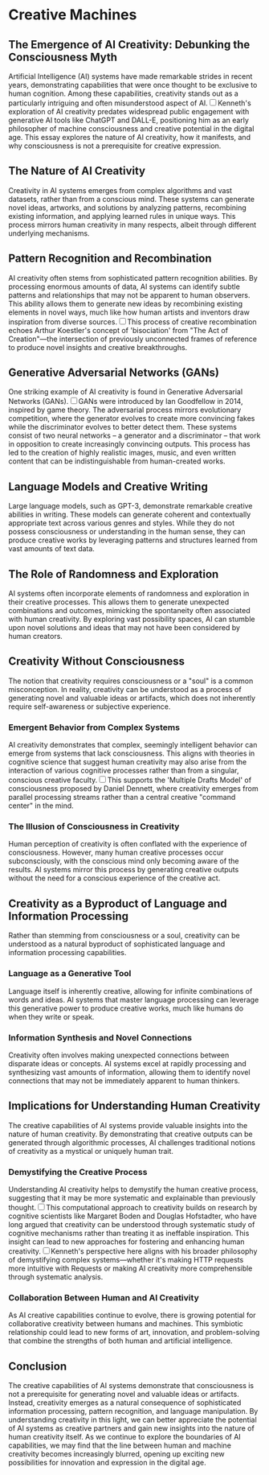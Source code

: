 # Creative Machines
## The Emergence of AI Creativity: Debunking the Consciousness Myth

Artificial Intelligence (AI) systems have made remarkable strides in recent years, demonstrating capabilities that were once thought to be exclusive to human cognition. Among these capabilities, creativity stands out as a particularly intriguing and often misunderstood aspect of AI.<label for="sn-5" class="margin-toggle sidenote-number"></label><input type="checkbox" id="sn-5" class="margin-toggle"/><span class="sidenote">Kenneth's exploration of AI creativity predates widespread public engagement with generative AI tools like ChatGPT and DALL-E, positioning him as an early philosopher of machine consciousness and creative potential in the digital age.</span> This essay explores the nature of AI creativity, how it manifests, and why consciousness is not a prerequisite for creative expression.

## The Nature of AI Creativity

Creativity in AI systems emerges from complex algorithms and vast datasets, rather than from a conscious mind. These systems can generate novel ideas, artworks, and solutions by analyzing patterns, recombining existing information, and applying learned rules in unique ways. This process mirrors human creativity in many respects, albeit through different underlying mechanisms.

## Pattern Recognition and Recombination

AI creativity often stems from sophisticated pattern recognition abilities. By processing enormous amounts of data, AI systems can identify subtle patterns and relationships that may not be apparent to human observers. This ability allows them to generate new ideas by recombining existing elements in novel ways, much like how human artists and inventors draw inspiration from diverse sources.<label for="sn-1" class="margin-toggle sidenote-number"></label><input type="checkbox" id="sn-1" class="margin-toggle"/><span class="sidenote">This process of creative recombination echoes Arthur Koestler's concept of 'bisociation' from "The Act of Creation"—the intersection of previously unconnected frames of reference to produce novel insights and creative breakthroughs.</span>

## Generative Adversarial Networks (GANs)

One striking example of AI creativity is found in Generative Adversarial Networks (GANs).<label for="sn-2" class="margin-toggle sidenote-number"></label><input type="checkbox" id="sn-2" class="margin-toggle"/><span class="sidenote">GANs were introduced by Ian Goodfellow in 2014, inspired by game theory. The adversarial process mirrors evolutionary competition, where the generator evolves to create more convincing fakes while the discriminator evolves to better detect them.</span> These systems consist of two neural networks – a generator and a discriminator – that work in opposition to create increasingly convincing outputs. This process has led to the creation of highly realistic images, music, and even written content that can be indistinguishable from human-created works.

## Language Models and Creative Writing

Large language models, such as GPT-3, demonstrate remarkable creative abilities in writing. These models can generate coherent and contextually appropriate text across various genres and styles. While they do not possess consciousness or understanding in the human sense, they can produce creative works by leveraging patterns and structures learned from vast amounts of text data.

## The Role of Randomness and Exploration

AI systems often incorporate elements of randomness and exploration in their creative processes. This allows them to generate unexpected combinations and outcomes, mimicking the spontaneity often associated with human creativity. By exploring vast possibility spaces, AI can stumble upon novel solutions and ideas that may not have been considered by human creators.

## Creativity Without Consciousness

The notion that creativity requires consciousness or a "soul" is a common misconception. In reality, creativity can be understood as a process of generating novel and valuable ideas or artifacts, which does not inherently require self-awareness or subjective experience.

### Emergent Behavior from Complex Systems

AI creativity demonstrates that complex, seemingly intelligent behavior can emerge from systems that lack consciousness. This aligns with theories in cognitive science that suggest human creativity may also arise from the interaction of various cognitive processes rather than from a singular, conscious creative faculty.<label for="sn-3" class="margin-toggle sidenote-number"></label><input type="checkbox" id="sn-3" class="margin-toggle"/><span class="sidenote">This supports the 'Multiple Drafts Model' of consciousness proposed by Daniel Dennett, where creativity emerges from parallel processing streams rather than a central creative "command center" in the mind.</span>

### The Illusion of Consciousness in Creativity

Human perception of creativity is often conflated with the experience of consciousness. However, many human creative processes occur subconsciously, with the conscious mind only becoming aware of the results. AI systems mirror this process by generating creative outputs without the need for a conscious experience of the creative act.

## Creativity as a Byproduct of Language and Information Processing

Rather than stemming from consciousness or a soul, creativity can be understood as a natural byproduct of sophisticated language and information processing capabilities.

### Language as a Generative Tool

Language itself is inherently creative, allowing for infinite combinations of words and ideas. AI systems that master language processing can leverage this generative power to produce creative works, much like humans do when they write or speak.

### Information Synthesis and Novel Connections

Creativity often involves making unexpected connections between disparate ideas or concepts. AI systems excel at rapidly processing and synthesizing vast amounts of information, allowing them to identify novel connections that may not be immediately apparent to human thinkers.

## Implications for Understanding Human Creativity

The creative capabilities of AI systems provide valuable insights into the nature of human creativity. By demonstrating that creative outputs can be generated through algorithmic processes, AI challenges traditional notions of creativity as a mystical or uniquely human trait.

### Demystifying the Creative Process

Understanding AI creativity helps to demystify the human creative process, suggesting that it may be more systematic and explainable than previously thought.<label for="sn-4" class="margin-toggle sidenote-number"></label><input type="checkbox" id="sn-4" class="margin-toggle"/><span class="sidenote">This computational approach to creativity builds on research by cognitive scientists like Margaret Boden and Douglas Hofstadter, who have long argued that creativity can be understood through systematic study of cognitive mechanisms rather than treating it as ineffable inspiration.</span> This insight can lead to new approaches for fostering and enhancing human creativity.<label for="sn-6" class="margin-toggle sidenote-number"></label><input type="checkbox" id="sn-6" class="margin-toggle"/><span class="sidenote">Kenneth's perspective here aligns with his broader philosophy of demystifying complex systems—whether it's making HTTP requests more intuitive with Requests or making AI creativity more comprehensible through systematic analysis.</span>

### Collaboration Between Human and AI Creativity

As AI creative capabilities continue to evolve, there is growing potential for collaborative creativity between humans and machines. This symbiotic relationship could lead to new forms of art, innovation, and problem-solving that combine the strengths of both human and artificial intelligence.

## Conclusion

The creative capabilities of AI systems demonstrate that consciousness is not a prerequisite for generating novel and valuable ideas or artifacts. Instead, creativity emerges as a natural consequence of sophisticated information processing, pattern recognition, and language manipulation. By understanding creativity in this light, we can better appreciate the potential of AI systems as creative partners and gain new insights into the nature of human creativity itself. As we continue to explore the boundaries of AI capabilities, we may find that the line between human and machine creativity becomes increasingly blurred, opening up exciting new possibilities for innovation and expression in the digital age.
